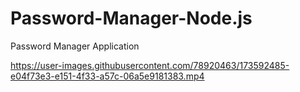 # Password-Manager-Node.js
 Password Manager Application
 
 https://user-images.githubusercontent.com/78920463/173592485-e04f73e3-e151-4f33-a57c-06a5e9181383.mp4
